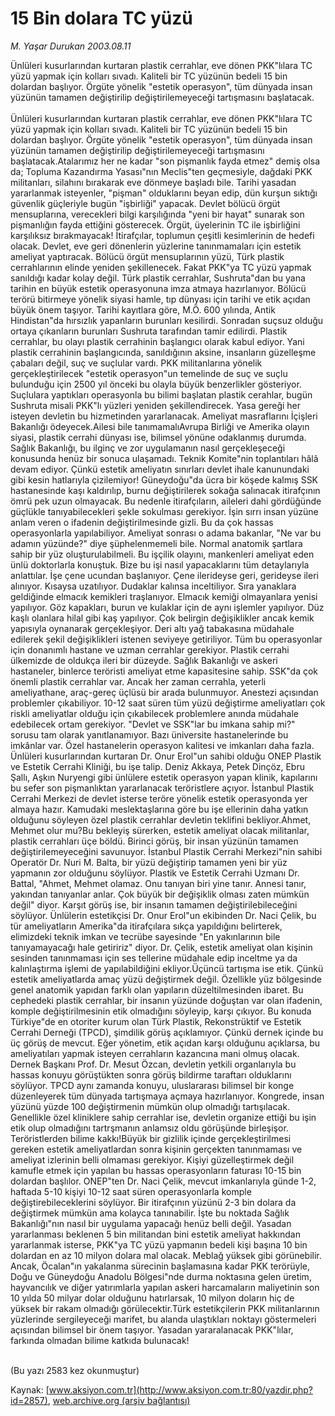 # 15 Bin dolara TC yüzü

*M. Yaşar Durukan 2003.08.11*

<div>
 <p>
  <font>
   Ünlüleri kusurlarından kurtaran plastik cerrahlar, eve dönen PKK"lılara TC yüzü yapmak için kolları sıvadı. Kaliteli bir TC yüzünün bedeli 15 bin dolardan başlıyor. Örgüte yönelik "estetik operasyon", tüm dünyada insan yüzünün tamamen değiştirilip değiştirilemeyeceği tartışmasını başlatacak.
   <br/>
   <br/>
   Ünlüleri kusurlarından kurtaran plastik cerrahlar, eve dönen PKK"lılara TC yüzü yapmak için kolları sıvadı. Kaliteli bir TC yüzünün bedeli 15 bin dolardan başlıyor. Örgüte yönelik "estetik operasyon", tüm dünyada insan yüzünün tamamen değiştirilip değiştirilemeyeceği tartışmasını başlatacak.Atalarımız her ne kadar "son pişmanlık fayda etmez" demiş olsa da; Topluma Kazandırma Yasası"nın Meclis"ten geçmesiyle, dağdaki PKK militanları, silahını bırakarak eve dönmeye başladı bile. Tarihi yasadan yararlanmak isteyenler, "pişman" olduklarını beyan edip, dün kurşun sıktığı güvenlik güçleriyle bugün "işbirliği" yapacak. Devlet bölücü örgüt mensuplarına, verecekleri bilgi karşılığında "yeni bir hayat" sunarak son pişmanlığın fayda ettiğini gösterecek. Örgüt, üyelerinin TC ile işbirliğini karşılıksız bırakmayacak! İtirafçılar, toplumun çeşitli kesimlerinin de hedefi olacak. Devlet, eve geri dönenlerin yüzlerine tanınmamaları için estetik ameliyat yaptıracak. Bölücü örgüt mensuplarının yüzü, Türk plastik cerrahlarının elinde yeniden şekillenecek. Fakat PKK"ya TC yüzü yapmak sanıldığı kadar kolay değil. Türk plastik cerrahlar, Sushruta"dan bu yana tarihin en büyük estetik operasyonuna imza atmaya hazırlanıyor. Bölücü terörü bitirmeye yönelik siyasi hamle, tıp dünyası için tarihi ve etik açıdan büyük önem taşıyor. Tarihi kayıtlara göre, M.Ö. 600 yılında, Antik Hindistan"da hırsızlık yapanların burunları kesilirdi. Sonradan suçsuz olduğu ortaya çıkanların burunları Sushruta tarafından tamir edilirdi. Plastik cerrahlar, bu olayı plastik cerrahinin başlangıcı olarak kabul ediyor. Yani plastik cerrahinin başlangıcında, sanıldığının aksine, insanların güzelleşme çabaları değil, suç ve suçlular vardı. PKK militanlarına yönelik gerçekleştirilecek "estetik operasyon"un temelinde de suç ve suçlu bulunduğu için 2500 yıl önceki bu olayla büyük benzerlikler gösteriyor. Suçlulara yaptıkları operasyonla bu bilimi başlatan plastik cerahlar, bugün Sushruta misali PKK"lı yüzleri yeniden şekillendirecek. Yasa gereği her isteyen devletin bu hizmetinden yararlanacak. Ameliyat masraflarını İçişleri Bakanlığı ödeyecek.Ailesi bile tanımamalıAvrupa Birliği ve Amerika olayın siyasi, plastik cerrahi dünyası ise,  bilimsel yönüne odaklanmış durumda. Sağlık Bakanlığı, bu ilginç ve zor uygulamanın nasıl gerçekleşeceği konusunda henüz bir sonuca ulaşamadı. Teknik Komite"nin toplantıları hâlâ devam ediyor. Çünkü estetik ameliyatın sınırları devlet ihale kanunundaki gibi kesin hatlarıyla çizilemiyor! Güneydoğu"da ücra bir köşede kalmış SSK hastanesinde kaşı kaldırılıp, burnu değiştirilerek sokağa salınacak itirafçının ömrü pek uzun olmayacak. Bu nedenle itirafçıların, aileleri dahi gördüğünde güçlükle tanıyabilecekleri şekle sokulması gerekiyor. İşin sırrı insan yüzüne anlam veren o ifadenin değiştirilmesinde gizli. Bu da çok hassas operasyonlarla yapılabiliyor. Ameliyat sonrası o adama bakanlar, "Ne var bu adamın yüzünde?" diye şüphelenmemeli bile. Normal anatomik şartlara sahip bir yüz oluşturulabilmeli. Bu işçilik olayını, mankenleri ameliyat eden ünlü doktorlarla konuştuk. Bize bu işi nasıl yapacaklarını tüm detaylarıyla anlattılar. İşe çene ucundan başlanıyor. Çene ilerideyse geri, gerideyse ileri alınıyor. Kısaysa uzatılıyor. Dudaklar kalınsa inceltiliyor. Sıra yanaklara geldiğinde elmacık kemikleri traşlanıyor. Elmacık kemiği olmayanlara yenisi yapılıyor. Göz kapakları, burun ve kulaklar için de aynı işlemler yapılıyor. Düz kaşlı olanlara hilal gibi kaş yapılıyor. Çok belirgin değişiklikler ancak kemik yapısıyla oynanarak gerçekleşiyor. Deri altı yağ tabakasına müdahale edilerek şekil değişiklikleri istenen seviyeye getiriliyor. Tüm bu operasyonlar için donanımlı hastane ve uzman cerrahlar gerekiyor. Plastik cerrahi ülkemizde de oldukça ileri bir düzeyde. Sağlık Bakanlığı ve askeri hastaneler, binlerce teröristi ameliyat etme kapasitesine sahip. SSK"da çok önemli plastik cerrahlar var. Ancak her zaman cerrahla, yeterli ameliyathane, araç-gereç üçlüsü bir arada bulunmuyor. Anestezi açısından problemler çıkabiliyor. 10-12 saat süren tüm yüzü değiştirme ameliyatları çok riskli ameliyatlar olduğu için çıkabilecek problemlere anında müdahale edebilecek ortam gerekiyor. "Devlet ve SSK"lar bu imkana sahip mi?" sorusu tam olarak yanıtlanamıyor. Bazı üniversite hastanelerinde bu imkânlar var. Özel hastanelerin operasyon kalitesi ve imkanları daha fazla. Ünlüleri kusurlarından kurtaran Dr. Onur Erol"un sahibi olduğu ONEP Plastik ve Estetik Cerrahi Kliniği, bu işe talip. Deniz Akkaya, Petek Dinçöz, Ebru Şallı, Aşkın Nuryengi gibi ünlülere estetik operasyon yapan klinik, kapılarını bu sefer son pişmanlıktan yararlanacak teröristlere açıyor. İstanbul Plastik Cerrahi Merkezi de devlet isterse teröre yönelik estetik operasyonda yer almaya hazır. Kamudaki meslektaşlarına göre bu işe ellerinin daha yatkın olduğunu söyleyen özel plastik cerrahlar devletin teklifini bekliyor.Ahmet, Mehmet olur mu?Bu bekleyiş sürerken, estetik ameliyat olacak militanlar, plastik cerrahları üçe böldü. Birinci görüş, bir insan yüzünün tamamen değiştirilemeyeceğini savunuyor. İstanbul Plastik Cerrahi Merkezi"nin sahibi Operatör Dr. Nuri M. Balta, bir yüzü değiştirip tamamen yeni bir yüz yapmanın zor olduğunu söylüyor. Plastik ve Estetik Cerrahi Uzmanı Dr. Battal, "Ahmet, Mehmet olamaz. Onu tanıyan biri yine tanır. Annesi tanır, yakından tanıyanlar anlar. Çok büyük bir değişiklik olması zaten mümkün değil" diyor. Karşıt görüş ise, bir insanın tamamen değiştirilebileceğini söylüyor. Ünlülerin estetikçisi Dr. Onur Erol"un ekibinden Dr. Naci Çelik, bu tür ameliyatların Amerika"da itirafçılara sıkça yapıldığını belirterek, elimizdeki teknik imkan ve tecrübe sayesinde "En yakınlarının bile tanıyamayacağı hale getiririz" diyor. Dr. Çelik, estetik ameliyat olan kişinin sesinden tanınmaması için ses tellerine müdahale edip inceltme ya da kalınlaştırma işlemi de yapılabildiğini ekliyor.Üçüncü tartışma ise etik. Çünkü estetik ameliyatlarda amaç yüzü değiştirmek değil. Özellikle yüz bölgesinde genel anatomik yapıdan  farklı olan yapıların düzeltilmesinden ibaret. Bu cephedeki plastik cerrahlar, bir insanın yüzünde doğuştan var olan ifadenin, komple değiştirilmesinin etik olmadığını söyleyip, karşı çıkıyor. Bu konuda Türkiye"de en otoriter kurum olan Türk Plastik, Rekonstrüktif ve Estetik Cerrahi Derneği (TPCD), şimdilik görüş açıklamıyor. Çünkü dernek içinde bu üç görüş de mevcut. Eğer yönetim, etik açıdan karşı olduğunu açıklarsa, bu ameliyatıları yapmak isteyen cerrahların kazancına mani olmuş olacak.  Dernek Başkanı Prof. Dr. Mesut Özcan, devletin yetkili organlarıyla bu hassas konuyu görüştükten sonra görüş bildirme taraftarı olduklarını söylüyor. TPCD aynı zamanda konuyu, uluslararası bilimsel bir konge düzenleyerek tüm dünyada tartışmaya açmaya hazırlanıyor. Kongrede, insan yüzünü yüzde 100 değiştirmenin mümkün olup olmadığı tartışılacak. Genellikle özel kliniklere sahip cerrahlar ise, devletin organize ettiği bu işin etik olup olmadığını tartrşmanın anlamsız oldu  görüşünde  birleşişor. Teröristlerden bilime kakkı!Büyük bir gizlilik içinde gerçekleştirilmesi gereken estetik ameliyatlardan sonra kişinin gerçekten tanınmaması ve ameliyat izlerinin belli olmaması gerekiyor. Kişiyi güzelleştirmek değil kamufle etmek için yapılan bu hassas operasyonların faturası 10-15 bin dolardan başlılor. ONEP"ten Dr. Naci Çelik, mevcut imkanlarıyla günde 1-2, haftada 5-10 kişiyi 10-12 saat süren operasyonlarla komple değiştirebileceklerini söylüyor. Bir itirafçının yüzünü 2-3 bin dolara da değiştirmek mümkün ama kolayca tanınabilir. İşte bu noktada Sağlık Bakanlığı"nın nasıl bir uygulama yapacağı henüz belli değil. Yasadan yararlanması beklenen 5 bin militandan bini estetik ameliyat hakkından yararlanmak isterse, PKK"ya TC yüzü yapmanın bedeli kişi başına 10 bin dolardan en az 10 milyon dolara mal olacak. Meblağ yüksek gibi görünebilir. Ancak, Öcalan"ın yakalanma sürecinin başlamasına kadar PKK terörüyle, Doğu ve Güneydoğu Anadolu Bölgesi"nde durma noktasına gelen üretim, hayvancılık ve diğer yatırımlarla yapılan askeri harcamaların maliyetinin son 10 yılda 50 milyar dolar olduğunu hatırlarsak, 10 milyon doların hiç de yüksek bir rakam olmadığı görülecektir.Türk estetikçilerin PKK militanlarının yüzlerinde sergileyeceği marifet, bu alanda ulaştıkları noktayı göstermeleri açısından bilimsel bir önem taşıyor. Yasadan yararalanacak PKK"lılar, farkında olmadan bilime katkıda bulunacak!
   <br/>
   <br/>
  </font>
 </p>
 <p>
  <font>
   (Bu yazı 2583 kez okunmuştur)
  </font>
 </p>
</div>


Kaynak: [www.aksiyon.com.tr](http://www.aksiyon.com.tr:80/yazdir.php?id=2857), [web.archive.org (arşiv bağlantısı)](http://web.archive.org/web/20051004022706/http://www.aksiyon.com.tr:80/yazdir.php?id=2857)
